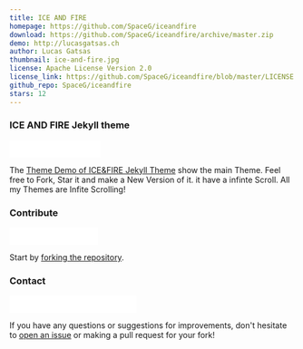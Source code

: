 ```yaml
---
title: ICE AND FIRE
homepage: https://github.com/SpaceG/iceandfire
download: https://github.com/SpaceG/iceandfire/archive/master.zip
demo: http://lucasgatsas.ch
author: Lucas Gatsas
thumbnail: ice-and-fire.jpg
license: Apache License Version 2.0
license_link: https://github.com/SpaceG/iceandfire/blob/master/LICENSE
github_repo: SpaceG/iceandfire
stars: 12
---
```


### ICE AND FIRE Jekyll theme

<iframe
src="//ghbtns.com/github-btn.html?user=SpaceG&repo=iceandfire&type=watch&count=true&size=small"
allowtransparency="true" frameborder="0" scrolling="0" width="160px"
height="30px"></iframe>


The [Theme Demo of ICE&FIRE Jekyll
Theme](https://github.com/SpaceG/iceandfire) show the main Theme. Feel
free to Fork, Star it and make a New Version of it. it have a infinte
Scroll. All my Themes are Infite Scrolling!

### Contribute

<iframe
src="//ghbtns.com/github-btn.html?user=SpaceG&repo=iceandfire&type=fork&count=true&size=small"
allowtransparency="true" frameborder="0" scrolling="0" width="156px"
height="30px"></iframe>

Start by [forking the
repository](https://github.com/open-start/opentheme/fork).

### Contact

<iframe
src="//ghbtns.com/github-btn.html?user=SpaceG&type=follow&count=true&size=small"
allowtransparency="true" frameborder="0" scrolling="0" width="224px"
height="30px"></iframe>

If you have any questions or suggestions for improvements, don't
hesitate to [open an
issue](https://github.com/SpaceG/iceandfire/issues) or making a pull
request for your fork!
